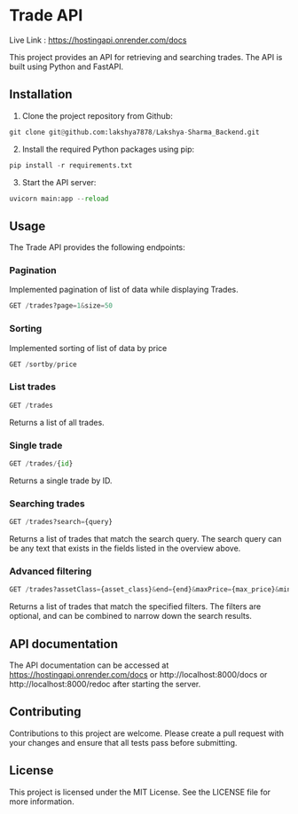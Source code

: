 
# Trade API
Live Link : https://hostingapi.onrender.com/docs

This project provides an API for retrieving and searching trades. The API is built using Python and FastAPI.

## Installation

1. Clone the project repository from Github:

```python
git clone git@github.com:lakshya7878/Lakshya-Sharma_Backend.git
```


2. Install the required Python packages using pip:

```python
pip install -r requirements.txt
```

3. Start the API server:

```python
uvicorn main:app --reload
```



## Usage

The Trade API provides the following endpoints:

### Pagination 

Implemented pagination of list of data while displaying Trades.

```python
GET /trades?page=1&size=50
```

### Sorting

Implemented sorting of list of data by price
```python
GET /sortby/price
```

### List trades

```python
GET /trades
```

Returns a list of all trades.

### Single trade

```python
GET /trades/{id}
```

Returns a single trade by ID.

### Searching trades

```python
GET /trades?search={query}
```

Returns a list of trades that match the search query. The search query can be any text that exists in the fields listed in the overview above.

### Advanced filtering

```python
GET /trades?assetClass={asset_class}&end={end}&maxPrice={max_price}&minPrice={min_price}&start={start}&tradeType={trade_type}
```

Returns a list of trades that match the specified filters. The filters are optional, and can be combined to narrow down the search results.

## API documentation

The API documentation can be accessed at https://hostingapi.onrender.com/docs or http://localhost:8000/docs or http://localhost:8000/redoc after starting the server.

## Contributing

Contributions to this project are welcome. Please create a pull request with your changes and ensure that all tests pass before submitting.

## License

This project is licensed under the MIT License. See the LICENSE file for more information.




